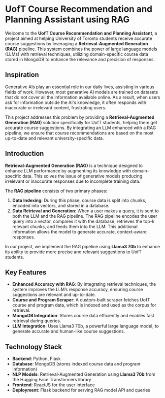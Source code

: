 # UofT Course Recommendation and Planning Assistant using RAG

Welcome to the **UofT Course Recommendation and Planning Assistant**, a project aimed at helping University of Toronto students receive accurate course suggestions by leveraging a **Retrieval-Augmented Generation (RAG)** pipeline. This system combines the power of large language models (LLMs) with retrieval techniques, utilizing domain-specific course data stored in MongoDB to enhance the relevance and precision of responses.

## Inspiration

Generative AIs play an essential role in our daily lives, assisting in various fields of work. However, most generative AI models are trained on datasets that do not cover all the information available online. As a result, when users ask for information outside the AI's knowledge, it often responds with inaccurate or irrelevant content, frustrating users.

This project addresses this problem by providing a **Retrieval-Augmented Generation (RAG)** solution specifically for UofT students, helping them get accurate course suggestions. By integrating an LLM enhanced with a RAG pipeline, we ensure that course recommendations are based on the most up-to-date and relevant university-specific data.

## Introduction

**Retrieval-Augmented Generation (RAG)** is a technique designed to enhance LLM performance by augmenting its knowledge with domain-specific data. This solves the issue of generative models producing irrelevant or inaccurate responses due to incomplete training data.

The **RAG pipeline** consists of two primary phases:
1. **Data Indexing**: During this phase, course data is split into chunks, encoded into vectors, and stored in a database.
2. **Data Retrieval and Generation**: When a user makes a query, it is sent to both the LLM and the RAG pipeline. The RAG pipeline encodes the user query into a vector, compares it with the database, retrieves the top-k relevant chunks, and feeds them into the LLM. This additional information allows the model to generate accurate, context-aware responses.

In our project, we implement the RAG pipeline using **Llama3 70b** to enhance its ability to provide more precise and relevant suggestions to UofT students.

## Key Features
- **Enhanced Accuracy with RAG**: By integrating retrieval techniques, the system improves the LLM’s response accuracy, ensuring course suggestions are relevant and up-to-date.
- **Course and Program Scraper**: A custom-built scraper fetches UofT course and program data, which is indexed and used as the corpus for retrieval.
- **MongoDB Integration**: Stores course data efficiently and enables fast retrieval during queries.
- **LLM Integration**: Uses Llama3 70b, a powerful large language model, to generate accurate and human-like course suggestions.

## Technology Stack

- **Backend**: Python, Flask
- **Database**: MongoDB (stores indexed course data and program information)
- **NLP Models**: Retrieval-Augmented Generation using **Llama3 70b** from the Hugging Face Transformers library
- **Frontend**: ReactJS for the user interface
- **Deployment**: Flask backend for serving RAG model API and queries
